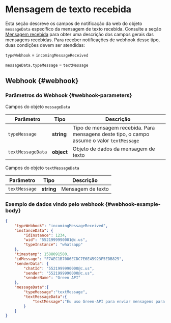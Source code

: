 # Mensagem de texto recebida

Esta seção descreve os campos de notificação da web do objeto `messageData` específico da mensagem de texto recebida. Consulte a seção [Mensagem recebida](Webhook-IncomingMessageReceived.md) para obter uma descrição dos campos gerais das mensagens recebidas.
Para receber notificações de webhook desse tipo, duas condições devem ser atendidas:

`typeWebhook` = `incomingMessageReceived`

`messageData.typeMessage` = `textMessage`

## Webhook {#webhook}

### Parâmetros do Webhook {#webhook-parameters}

Campos do objeto `messageData`

Parâmetro | Тipo | Descrição
----- | ----- | -----
`typeMessage` | **string** | Tipo de mensagem recebida. Para mensagens deste tipo, o campo assume o valor `textMessage`
`textMessageData` | **object** | Objeto de dados da mensagem de texto

Campos do objeto `textMessageData`

Parâmetro | Тipo | Descrição
----- | ----- | -----
`textMessage` | **string** | Mensagem de texto

### Exemplo de dados vindo pelo webhook {#webhook-example-body}

```json
{
    "typeWebhook": "incomingMessageReceived",
    "instanceData": {
        "idInstance": 1234,
        "wid": "5521999990001@c.us",
        "typeInstance": "whatsapp"
    },
    "timestamp": 1588091580,
    "idMessage": "F7AEC1B7086ECDC7E6E45923F5EDB825",
    "senderData": {
        "chatId": "5521999990000@c.us",
        "sender": "5521999990000@c.us",
        "senderName": "Green API"
    },
    "messageData":{
        "typeMessage":"textMessage",
        "textMessageData":{
            "textMessage":"Eu uso Green-API para enviar mensagens para você!"
        }
    }
}
```
